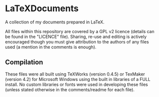 LaTeXDocuments
==============

A collection of my documents prepared in LaTeX.

All files within this repository are covered by a GPL v2 licence (details can be found in the "LICENCE" file). Sharing, re-use and editing is actively encouraged though you must give attribution to the authors of any files used (a mention in the comments is enough).

## Compilation

These files were all built using TeXWorks (version 0.4.5) or TexMaker (version 4.2) for Microsoft Windows using the built in libraries of a FULL install. No custom libraries or fonts were used in developing these files (unless stated otherwise in the comments/readme for each file).
